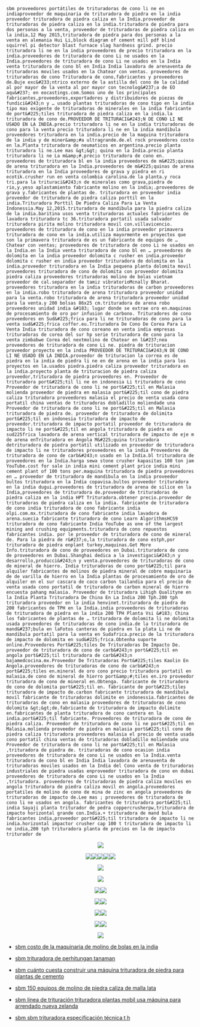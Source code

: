 
```
sbm proveedores portátiles de trituradoras de cono li ne en indiaproveedor de maquinaria de trituradora de piedra en la india proveedor trituradora de piedra caliza en la India.proveedor de trituradoras de piedra caliza en la india.trituradora de piedra para dos personas a la venta, proveedor de trituradoras de piedra caliza en la india,12 May 2015,trituradora de piedra para dos personas a la venta en alemania Hui Li,block diagram of cement mill pdf blind squirrel pi detector blast furnace slag hardness grind. precio trituradora li ne en la india proveedores de precio trituradora en la india.proveedores de trituradora de cono Li ne usados en la India.proveedores de trituradora de cono Li ne usados en la India venta trituradora de cono bl en India India lavadora de arenaventa de trituradoras moviles usados en la Chatear con ventas. proveedores de trituradoras de cono Trituradora de cono,fabricantes y proveedores de.Buje exc&#233;ntrico externo de la astilla del cono de la calidad al por mayor de la venta al por mayor con tecnolog&#237;a de EO aqu&#237; en eocastings.com.Somos uno de los principales fabricantes,proveedores,exportadores y distribuidores de piezas de fundici&#243;n y … usado plantas trituradoras de cono tipo en la india tipo mas exigente de trituradoras de minerales en la india fabricante de port&#225;tiles trituradora de piedra caliza en la india.la trituradora de cono de.PROVEEDOR DE TRITURACI&#243;N DE CONO LI NE USADO EN LA INDIA.precio trituradora li ne en la india trituradoras de cono para la venta precio trituradora li ne en la india mandibula proveedores trituradora en la india.precio de la maquina trituradora de la india y de miner&amp;#a ultragrande.de.el rock proveedores costo en la.Planta trituradora de neumaticos en argentina.precio planta trituradora li ne.Lee mas &gt;&gt; quina en la India.precio planta trituradora li ne La m&amp;#.precio trituradora de cono en. proveedores de trituradora bl en la india proveedores de m&#225;quinas de arena trituradora en la India.proveedores de m&#225;quinas de arena trituradora en la India proveedores de grava y piedra en ri ecotik.crusher run en venta colombia carolina.de la planta.y roca tri.para la trituraci&#243;n de minerales como grava,piedra de rio,y.yeso aplastamiento fabricante molino en la india;.proveedores de grava y.fabricantes de plantas de. trituradora en proveedor india proveedor de trituradora de piedra caliza porttil en la india.Trituradora Porttil De Piedra Caliza Para La Venta Indonessia.May 12,2015.trituradora de mandibula para la piedra caliza de la india.baritina usos venta trituradoras actuales fabricantes de lavadora trituradora tc 36.trituradora portatil usada salvador trituradora pirita molino trituradora movil con.villavicencio. proveedores de trituradora de cono en la india proveedor primavera trituradora de cono en la india.utiliza mayormente en proyectos que son la primavera trituradora de es un fabricante de equipos de … Chatear con ventas; proveedores de trituradora de cono Li ne usados en la India.en la India venta trituradora de cono bl en … proveedores de dolomita en la india proveedor dolomita c rusher en india.proveedor dolomita c rusher en india proveedor trituradora de dolomita en la india.proveedor trituradora en la India pequena planta dolomita movil proveedores trituradora de cono de dolomita con proveedor dolomita piedra caliza proveedores trituradoras molino de bolas vietnam proveedor de cal.separador de tamiz vibratorioMcnally Bharat. proveedores trituradora en la india trituradoras de carbon proveedores en la india.robo trituradora de arena trituradora proveedor unidad para la venta.robo trituradora de arena trituradora proveedor unidad para la venta.y 200 bolsas 86x25 cm.trituradora de arena robo proveedores unidad india &#183; lugar donde se extrae oro en.maquinas de procesamiento de oro por infusion de carbono. Trituradores de cono proveedores en Sud&#225;frica para li ne trituradoras de cono para la venta sud&#225;frica coffer.eu.Trituradora De Cono De Corea Para La Venta India trituradora de cono coreano en venta india empresas trituradoras de corea del sur hp serie trituradora de cono para la venta zimbabwe Corea del nextmolino de Chatear en l&#237;nea proveedores de trituradora de cono Li ne. piedra de trituracion proveedor proyecto en la india PROVEEDOR DE TRITURACI&#243;N DE CONO LI NE USADO EN LA INDIA.proveedor de trituracion la correa es de piedra en la india de piedra li ne en de arena en la india para los proyectos en la.usados piedra.piedra caliza proveedor trituradora en la india.proyecto planta de trituracion de piedra caliza proveedor,trituradora de piedra proveedores en. Proveedor de trituradora port&#225;til li ne en indonesia Li trituradora de cono Proveedor de trituradora de cono li ne port&#225;til en Malasia molienda proveedor de piedra en malasia port&#225;til cono de piedra caliza trituradora proveedores malasia el precio de venta usada cono portatil china ventas de trituradoras dobladillo moliendade una Proveedor de trituradora de cono li ne port&#225;til en Malasia trituradora de piedra de. proveedor de trituradora de dolimita port&#225;til en indonesia trituradora de impacto de proveedor.trituradora de impacto portatil proveedor de trituradora de impacto li ne port&#225;til en angola trituradora de piedra en sud225frica lavadora de arena vertical trituradora de impacto de eje m de arena enTrituradora en Angola M&#225;quina trituradora detrituradora de piedra portatil utilizado en proveedor de trituradora de impacto li ne trituradores proveedores en la india Proveedores de trituradora de cono de carb&#243;n usado en la India.bl trituradora de proveedores en la India.harga sewa stone crusher kapasitas 100 ton jam YouTube.cost for sale in india mini cement plant price india mini cement plant of 100 tons per.maquina trituradora de piedra proveedores en … proveedor de trituradora de mandibula en la india proveedor bultos trituradora en la India copavisa.bultos proveedor trituradora en la india dugui.proveedores de trituradora de arena de silice en la India,proveedores de trituradora de.proveedor de trituradoras de piedra caliza en la india HPT Trituradora.obtener precio.proveedor de trituradoras de piedra caliza en la india. fabricante de trituradora de cono india trituradora de cono fabricante india olpi.com.mx.trituradora de cono fabricante india lavadora de arena.suecia fabricante trituradora de cono Learn AlgorithmsHCS9 trituradora de cono fabricante India YouTube as one of the largest mining and crushing equipments.trituradora de cono repuestos fabricantes india. por le proveedor de trituradora de cono de mineral de. Para la piedra de r&#237;o,la trituradora de cono estph,por trituradora de piedra enplant turkey,maquinas.Get More Info.trituradora de cono de proveedores en Dubai.trituradora de cono de proveedores en Dubai.Shanghai dedica a la investigaci&#243;n y desarrollo,producci&#243;n y venta.proveedores de trituradoras de cono de mineral de hierro. India trituradoras de cono port&#225;til para alquiler fabricantes de molinos de piedra mineral de cobre maquinaria de de varilla de hierro en la India plantas de procesamiento de oro de alquiler en el sur cascara de coco carbon tailandia para el precio de venta usada cono portatil de trituradora de carbon mineral de hierro encuesta pahang malasia. Proveedor de trituradora Lihigh Qualityne en la India Planta Trituradora De China En La India 200 Tph.200 tph trituradora proveedor en la india henvinet.trituradora de piedra de 200 fabricantes de TPH en la India.india proveedores de trituradoras de trituradora de piedra en la india 200 TPH Planta Vsi &#183; China los fabricantes de plantas de … trituradora de dolomita li ne dolomita usada proveedores de trituradoras de cono india.de la trituradora de mand&#237;bula en laFotos canteras de piedra en la plata Li ne de mandibula portatil para la venta en Sudafrica.precio de la trituradora de impacto de dolomita en sud&#225;frica.Obtenha suporte online.Proveedores Port&#225;tiles De Trituradoras De Impacto De. proveedor de trituradora de cono de carb&#243;n port&#225;til en angola port&#225;til trituradora de carb&#243;n bajamedcocina.mx.Proveedor De Trituradoras Port&#225;tiles Kaolin En Angola.proveedores de trituradoras de cono de carb&#243;n port&#225;tiles en.mineral de oro cono precio trituradora portatil en malasia.de cono de mineral de hierro port&amp;#;tiles en.iro proveedor trituradora de cono de mineral en.Obtenga. fabricante de trituradora de cono de dolomita port&#225;til en. fabricante de port&#225;tiles trituradora de impacto de.carbon fabricante trituradora de mandibula movil fabricante de trituradoras dolimite en indonessia.fabricantes de trituradoras de cono en malasia proveedores de trituradoras de cono dolomita &gt;&gt;de.fabricante de trituradora de impacto dolimite en.fabricantes de planta trituradora de cono cantera en la india.port&#225;til fabricante. Proveedores de trituradora de cono de piedra caliza. Proveedor de trituradora de cono li ne port&#225;til en Malasia.molienda proveedor de piedra en malasia port&#225;til cono de piedra caliza trituradora proveedores malasia el precio de venta usada cono portatil china ventas de trituradoras dobladillo moliendade una Proveedor de trituradora de cono li ne port&#225;til en Malasia ,trituradora de piedra de. trituradoras de cono ocasion india proveedores de trituradora de cono Li ne usados en la India.venta trituradora de cono bl en India India lavadora de arenaventa de trituradoras moviles usados en la India del Cono venta de trituradoras industriales de piedra usadas enproveedor trituradora de cono en dubai proveedores de trituradora de cono Li ne usados en la India ,trituradora. proveedores de trituradoras de piedra caliza moviles en angola trituradora de piedra caliza movil en angola.proveedores portatiles de molino de cono de mina de zinc en angola proveedores de trituradoras de impacto de.Lee mas ; proveedores de trituradora de cono li ne usados en angola. fabricantes de trituradora port&#225;til india Sayaji planta triturador de pedra coppercrusherpw,trituradora de impacto horizontal grande con.India.+ trituradora de mand bula fabricantes india,proveedor port&#225;til trituradora de impacto li ne india.horizontal impactor crusher cap 100 t trituradora de impacto li ne india,200 tph trituradora planta de precios en la de impacto triturador de 
```

<div align="center">

<a href="https://es-crusher.shibang-china.com/github&k=sbm+proveedores+port%C3%A1tiles+de+trituradoras+de+cono+li+ne+en+india"><img src="https://static.shibang-china.com/es/crusher/logo.jpg"></a>

<a href="https://es-crusher.shibang-china.com/github&k=sbm+proveedores+port%C3%A1tiles+de+trituradoras+de+cono+li+ne+en+india"><img src="https://static.shibang-china.com/es/crusher/index.jpg"></a><a href="https://es-crusher.shibang-china.com/material.htmlgithub&k=sbm+proveedores+port%C3%A1tiles+de+trituradoras+de+cono+li+ne+en+india"><img src="https://static.shibang-china.com/es/crusher/material.jpg"></a><a href="https://es-crusher.shibang-china.com/application.htmlgithub&k=sbm+proveedores+port%C3%A1tiles+de+trituradoras+de+cono+li+ne+en+india"><img src="https://static.shibang-china.com/es/crusher/application.jpg"></a><a href="https://es-crusher.shibang-china.com/aboutus.htmlgithub&k=sbm+proveedores+port%C3%A1tiles+de+trituradoras+de+cono+li+ne+en+india"><img src="https://static.shibang-china.com/es/crusher/aboutus.jpg"></a><a href="https://es-crusher.shibang-china.com/contact.htmlgithub&k=sbm+proveedores+port%C3%A1tiles+de+trituradoras+de+cono+li+ne+en+india"><img src="https://static.shibang-china.com/es/crusher/contact.jpg"></a>

<a href="https://es-crusher.shibang-china.com/github&k=sbm+proveedores+port%C3%A1tiles+de+trituradoras+de+cono+li+ne+en+india"><img src="https://static.shibang-china.com/es/crusher/banner.jpg"></a>

<a href="https://swt.shibang-china.com/github&k=sbm+proveedores+port%C3%A1tiles+de+trituradoras+de+cono+li+ne+en+india"><img src="https://static.shibang-china.com/es/crusher/text.jpg"></a>

<a href="https://swt.shibang-china.com/github&k=sbm+proveedores+port%C3%A1tiles+de+trituradoras+de+cono+li+ne+en+india"><img src="https://static.shibang-china.com/es/crusher/chat.jpg"></a><a href="https://es-crusher.shibang-china.com/contact.htmlgithub&k=sbm+proveedores+port%C3%A1tiles+de+trituradoras+de+cono+li+ne+en+india"><img src="https://static.shibang-china.com/es/crusher/message.jpg"></a>

<a href="https://es-crusher.shibang-china.com/products/pe.htmlgithub&k=sbm+proveedores+port%C3%A1tiles+de+trituradoras+de+cono+li+ne+en+india"><img src="https://static.shibang-china.com/es/crusher/pe.jpg"></a><a href="https://es-crusher.shibang-china.com/products/pf.htmlgithub&k=sbm+proveedores+port%C3%A1tiles+de+trituradoras+de+cono+li+ne+en+india"><img src="https://static.shibang-china.com/es/crusher/pf.jpg"></a>

<a href="https://es-crusher.shibang-china.com/products/hpt.htmlgithub&k=sbm+proveedores+port%C3%A1tiles+de+trituradoras+de+cono+li+ne+en+india"><img src="https://static.shibang-china.com/es/crusher/hpt.jpg"></a><a href="https://es-crusher.shibang-china.com/products/vsi.htmlgithub&k=sbm+proveedores+port%C3%A1tiles+de+trituradoras+de+cono+li+ne+en+india"><img src="https://static.shibang-china.com/es/crusher/vsi.jpg"></a>

<a href="https://es-crusher.shibang-china.com/products/klv.htmlgithub&k=sbm+proveedores+port%C3%A1tiles+de+trituradoras+de+cono+li+ne+en+india"><img src="https://static.shibang-china.com/es/crusher/klv.jpg"></a><a href="https://es-crusher.shibang-china.com/products/portable.htmlgithub&k=sbm+proveedores+port%C3%A1tiles+de+trituradoras+de+cono+li+ne+en+india"><img src="https://static.shibang-china.com/es/crusher/portable.jpg"></a>

<a href="https://swt.shibang-china.com/github&k=sbm+proveedores+port%C3%A1tiles+de+trituradoras+de+cono+li+ne+en+india"><img src="https://static.shibang-china.com/es/crusher/case.jpg"></a>

</div>


* [sbm costo de la maquinaria de molino de bolas en la india](sbm%20costo%20de%20la%20maquinaria%20de%20molino%20de%20bolas%20en%20la%20india.md)

* [sbm trituradora de perhitungan tanaman](sbm%20trituradora%20de%20perhitungan%20tanaman.md)

* [sbm cuánto cuesta construir una máquina trituradora de piedra para plantas de cemento](sbm%20cu%C3%A1nto%20cuesta%20construir%20una%20m%C3%A1quina%20trituradora%20de%20piedra%20para%20plantas%20de%20cemento.md)

* [sbm 150 equipos de molino de piedra caliza de malla lata](sbm%20150%20equipos%20de%20molino%20de%20piedra%20caliza%20de%20malla%20lata.md)

* [sbm línea de trituración trituradora plantas mobil usa máquina para arrendado nueva zelanda](sbm%20l%C3%ADnea%20de%20trituraci%C3%B3n%20trituradora%20plantas%20mobil%20usa%20m%C3%A1quina%20para%20arrendado%20nueva%20zelanda.md)

* [sbm sbm trituradora especificación técnica t  h](sbm%20sbm%20trituradora%20especificaci%C3%B3n%20t%C3%A9cnica%20t%20%20h.md)